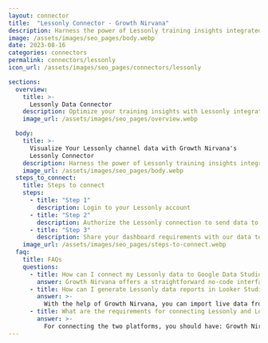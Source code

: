 ```yaml
---
layout: connector
title:  "Lessonly Connector - Growth Nirvana"
description: Harness the power of Lessonly training insights integrated into Looker Studio for strategic learning and development decisions.
image: /assets/images/seo_pages/body.webp
date: 2023-08-16
categories: connectors
permalink: connectors/lessonly
icon_url: /assets/images/seo_pages/connectors/lessonly

sections:
  overview:
    title: >-
      Lessonly Data Connector
    description: Optimize your training insights with Lessonly integration. Seamlessly merge training data from Lessonly with Looker Studio's analytical capabilities, unlocking insights that drive employee development strategies, learning engagement, and operational excellence.
    image_url: /assets/images/seo_pages/overview.webp

  body:
    title: >-
      Visualize Your Lessonly channel data with Growth Nirvana's
      Lessonly Connector
    description: Harness the power of Lessonly training insights integrated into Looker Studio for strategic learning and development decisions.
    image_url: /assets/images/seo_pages/body.webp
  steps_to_connect:
    title: Steps to connect
    steps:
      - title: "Step 1"
        description: Login to your Lessonly account
      - title: "Step 2"
        description: Authorize the Lessonly connection to send data to Growth Nirvana
      - title: "Step 3"
        description: Share your dashboard requirements with our data team. We will build the report for you.
    image_url: /assets/images/seo_pages/steps-to-connect.webp
  faq:
    title: FAQs
    questions:
      - title: How can I connect my Lessonly data to Google Data Studio/Looker Studio?
        answer: Growth Nirvana offers a straightforward no-code interface to connect to Lessonly data sources.
      - title: How can I generate Lessonly data reports in Looker Studio?
        answer: >-
          With the help of Growth Nirvana, you can import live data from Lessonly into Looker Studio. These data can be viewed in charts, tables, and dashboards to generate branded reports that can be shared instantly.
      - title: What are the requirements for connecting Lessonly and Looker Studio?
        answer: >-
          For connecting the two platforms, you should have: Growth Nirvana Account and Lessonly Ads Account
---
```

